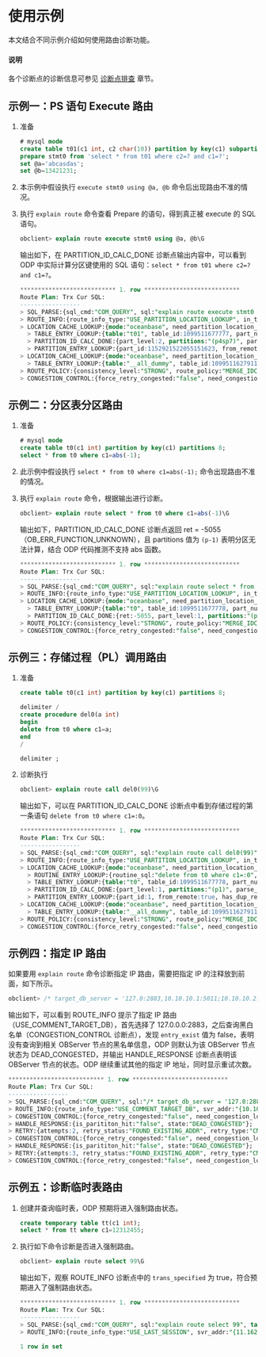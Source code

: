 # 使用示例

本文结合不同示例介绍如何使用路由诊断功能。

<main id="notice" type='explain'>
  <h4>说明</h4>
  <p>各个诊断点的诊断信息可参见 <a href="./300.diagnosis-point-troubleshooting/100.overview-of-diagnosis-point-troubleshooting.md">诊断点排查</a> 章节。</p>
</main>

## 示例一：PS 语句 Execute 路由

1. 准备

   ```sql
   # mysql mode
   create table t01(c1 int, c2 char(10)) partition by key(c1) subpartition by key(c2) subpartitions 8 partitions 8;
   prepare stmt0 from 'select * from t01 where c2=? and c1=?';
   set @a='abcasdas';
   set @b=13421231;
   ```

2. 本示例中假设执行 `execute stmt0 using @a, @b` 命令后出现路由不准的情况。

3. 执行 `explain route` 命令查看 Prepare 的语句，得到真正被 execute 的 SQL 语句。

   ```sql
   obclient> explain route execute stmt0 using @a, @b\G
   ```

   输出如下，在 PARTITION_ID_CALC_DONE 诊断点输出内容中，可以看到 ODP 中实际计算分区键使用的 SQL 语句：`select * from t01 where c2=? and c1=?`。

   ```sql
   *************************** 1. row ***************************
   Route Plan: Trx Cur SQL:
   -----------------
   > SQL_PARSE:{sql_cmd:"COM_QUERY", sql:"explain route execute stmt0 using @a, @b", table:"t01"};
   > ROUTE_INFO:{route_info_type:"USE_PARTITION_LOCATION_LOOKUP", in_transaction:"false"};
   > LOCATION_CACHE_LOOKUP:{mode:"oceanbase", need_partition_location_lookup:true};
     > TABLE_ENTRY_LOOKUP:{table:"t01", table_id:1099511677777, part_num:64, table_type:"USER TABLE", entry_state:"AVAIL", entry_from_remote:false, has_dup_replica:false, is_lookup_succ:true};
     > PARTITION_ID_CALC_DONE:{part_level:2, partitions:"(p4sp7)", parse_sql:"prepare stmt0 from 'select * from t01 where c2=? and c1=?'"};
     > PARTITION_ENTRY_LOOKUP:{part_id:1152921522055151623, from_remote:true, has_dup_replica:false, entry_state:"AVAIL", leader:{server:"10.10.10.2:50109", is_dup_replica:false, role:"LEADER", type:"FULL"}};
   > LOCATION_CACHE_LOOKUP:{mode:"oceanbase", need_partition_location_lookup:true};
     > TABLE_ENTRY_LOOKUP:{table:"__all_dummy", table_id:1099511627911, part_num:1, table_type:"UNKNOWN", entry_state:"AVAIL", entry_from_remote:false, has_dup_replica:false, is_lookup_succ:true};
   > ROUTE_POLICY:{consistency_level:"STRONG", route_policy:"MERGE_IDC_ORDER", chosen_route_type:"ROUTE_TYPE_LEADER", chosen_server:{idc_type:"", zone_type:"Invalid", replica:{server:"10.10.10.2:50109", is_dup_replica:false, role:"LEADER", type:"FULL"}, is_merging:false, is_partition_server:false, is_force_congested:false, is_used:false}};
   > CONGESTION_CONTROL:{force_retry_congested:"false", need_congestion_lookup:"true", lookup_success:"true", entry_exist:"true"};
   ```

## 示例二：分区表分区路由

1. 准备

   ```sql
   # mysql mode
   create table t0(c1 int) partition by key(c1) partitions 8;
   select * from t0 where c1=abs(-1);
   ```

2. 此示例中假设执行 `select * from t0 where c1=abs(-1);` 命令出现路由不准的情况。

3. 执行 `explain route` 命令，根据输出进行诊断。

   ```sql
   obclient> explain route select * from t0 where c1=abs(-1)\G
   ```

   输出如下，PARTITION_ID_CALC_DONE 诊断点返回 ret = -5055（OB_ERR_FUNCTION_UNKNOWN），且 partitions 值为 `(p-1)` 表明分区无法计算，结合 ODP 代码推测不支持 abs 函数。

   ```sql
   *************************** 1. row ***************************
   Route Plan: Trx Cur SQL:
   -----------------
   > SQL_PARSE:{sql_cmd:"COM_QUERY", sql:"explain route select * from t0 where c1=abs(-1)", table:"t0"};
   > ROUTE_INFO:{route_info_type:"USE_PARTITION_LOCATION_LOOKUP", in_transaction:"false"};
   > LOCATION_CACHE_LOOKUP:{mode:"oceanbase", need_partition_location_lookup:true};
     > TABLE_ENTRY_LOOKUP:{table:"t0", table_id:1099511677778, part_num:8, table_type:"USER TABLE", entry_state:"AVAIL", entry_from_remote:false, has_dup_replica:false, is_lookup_succ:true};
     > PARTITION_ID_CALC_DONE:{ret:-5055, part_level:1, partitions:"(p-1)", parse_sql:"explain route select * from t0 where c1=abs(-1)"};
   > ROUTE_POLICY:{consistency_level:"STRONG", route_policy:"MERGE_IDC_ORDER", chosen_route_type:"ROUTE_TYPE_NONPARTITION_UNMERGE_LOCAL"};
   > CONGESTION_CONTROL:{force_retry_congested:"false", need_congestion_lookup:"true", lookup_success:"true", entry_exist:"true"};
   ```

## 示例三：存储过程（PL）调用路由

1. 准备

   ```sql
   create table t0(c1 int) partition by key(c1) partitions 8;

   delimiter /
   create procedure del0(a int)
   begin
   delete from t0 where c1=a;
   end
   /
   
   delimiter ;
   ```

2. 诊断执行

   ```sql
   obclient> explain route call del0(99)\G
   ```

   输出如下，可以在 PARTITION_ID_CALC_DONE 诊断点中看到存储过程的第一条语句 `delete from t0 where c1=:0`。

   ```sql
   *************************** 1. row ***************************
   Route Plan: Trx Cur SQL:
   -----------------
   > SQL_PARSE:{sql_cmd:"COM_QUERY", sql:"explain route call del0(99)", table:"del0"};
   > ROUTE_INFO:{route_info_type:"USE_PARTITION_LOCATION_LOOKUP", in_transaction:"false"};
   > LOCATION_CACHE_LOOKUP:{mode:"oceanbase", need_partition_location_lookup:true};
     > ROUTINE_ENTRY_LOOKUP:{routine_sql:"delete from t0 where c1=:0", from_remote:true, is_lookup_succ:true, entry_state:"AVAIL"};
     > TABLE_ENTRY_LOOKUP:{table:"t0", table_id:1099511677778, part_num:8, table_type:"USER TABLE", entry_state:"AVAIL", entry_from_remote:false, has_dup_replica:false, is_lookup_succ:true};
     > PARTITION_ID_CALC_DONE:{part_level:1, partitions:"(p1)", parse_sql:"delete from t0 where c1=:0"};
     > PARTITION_ENTRY_LOOKUP:{part_id:1, from_remote:true, has_dup_replica:false, entry_state:"AVAIL", leader:{server:"10.10.10.2:50109", is_dup_replica:false, role:"LEADER", type:"FULL"}};
   > LOCATION_CACHE_LOOKUP:{mode:"oceanbase", need_partition_location_lookup:true};
     > TABLE_ENTRY_LOOKUP:{table:"__all_dummy", table_id:1099511627911, part_num:1, table_type:"UNKNOWN", entry_state:"AVAIL", entry_from_remote:false, has_dup_replica:false, is_lookup_succ:true};
   > ROUTE_POLICY:{consistency_level:"STRONG", route_policy:"MERGE_IDC_ORDER", chosen_route_type:"ROUTE_TYPE_LEADER", chosen_server:{idc_type:"", zone_type:"Invalid", replica:{server:"10.10.10.2:50109", is_dup_replica:false, role:"LEADER", type:"FULL"}, is_merging:false, is_partition_server:false, is_force_congested:false, is_used:false}};
   > CONGESTION_CONTROL:{force_retry_congested:"false", need_congestion_lookup:"true", lookup_success:"true", entry_exist:"true"};
   ```

## 示例四：指定 IP 路由

如果要用 `explain route` 命令诊断指定 IP 路由，需要把指定 IP 的注释放到前面，如下所示。

```sql
obclient> /* target_db_server = '127.0:2883,10.10.10.1:5011;10.10.10.2:50109' */ explain route select 888\G
```

输出如下，可以看到 ROUTE_INFO 提示了指定 IP 路由（USE_COMMENT_TARGET_DB），首先选择了 127.0.0.0:2883，之后查询黑白名单（CONGESTION_CONTROL 诊断点），发现 `entry_exist` 值为 false，表明没有查询到相关 OBServer 节点的黑名单信息，ODP 则默认为该 OBServer 节点状态为 DEAD_CONGESTED，并输出 HANDLE_RESPONSE 诊断点表明该 OBServer 节点的状态。ODP 继续重试其他的指定 IP 地址，同时显示重试次数。

```sql
*************************** 1. row ***************************
Route Plan: Trx Cur SQL:
-----------------
> SQL_PARSE:{sql_cmd:"COM_QUERY", sql:"/* target_db_server = '127.0:2883,10.10.10.1:5011;10.10.10.2:50109' */ explain route select 888", table:""};
> ROUTE_INFO:{route_info_type:"USE_COMMENT_TARGET_DB", svr_addr:"{10.10.10.1:5011}", in_transaction:"false"};
> CONGESTION_CONTROL:{force_retry_congested:"false", need_congestion_lookup:"true", lookup_success:"true", entry_exist:"false"};
> HANDLE_RESPONSE:{is_parititon_hit:"false", state:"DEAD_CONGESTED"};
> RETRY:{attempts:2, retry_status:"FOUND_EXISTING_ADDR", retry_type:"CMNT_TARGET_DB_SERVER", retry_addr:{127.0.0.0:2883}};
> CONGESTION_CONTROL:{force_retry_congested:"false", need_congestion_lookup:"true", lookup_success:"true", entry_exist:"false"};
> HANDLE_RESPONSE:{is_parititon_hit:"false", state:"DEAD_CONGESTED"};
> RETRY:{attempts:3, retry_status:"FOUND_EXISTING_ADDR", retry_type:"CMNT_TARGET_DB_SERVER", retry_addr:{10.10.10.2:50109}};
> CONGESTION_CONTROL:{force_retry_congested:"false", need_congestion_lookup:"true", lookup_success:"true", entry_exist:"true"};
```

## 示例五：诊断临时表路由

1. 创建并查询临时表，ODP 预期将进入强制路由状态。

   ```sql
   create temporary table tt(c1 int);
   select * from tt where c1=12312455;
   ```

2. 执行如下命令诊断是否进入强制路由。

   ```sql
   obclient> explain route select 99\G
   ```

   输出如下，观察 ROUTE_INFO 诊断点中的 `trans_specified` 为 true，符合预期进入了强制路由状态。

   ```sql
   *************************** 1. row ***************************
   Route Plan: Trx Cur SQL:
   -----------------
   > SQL_PARSE:{sql_cmd:"COM_QUERY", sql:"explain route select 99", table:""};
   > ROUTE_INFO:{route_info_type:"USE_LAST_SESSION", svr_addr:"{11.162.218.185:50110}", in_transaction:"false", trans_specified:"true"};

   1 row in set
   ```
